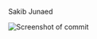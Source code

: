 Sakib Junaed

![Screenshot of commit](https://www.dropbox.com/s/l8x0z1z8pk3a9rlScreen%20Shot%202022-09-20%20at%209.51.57%20PM.png?dl=0)